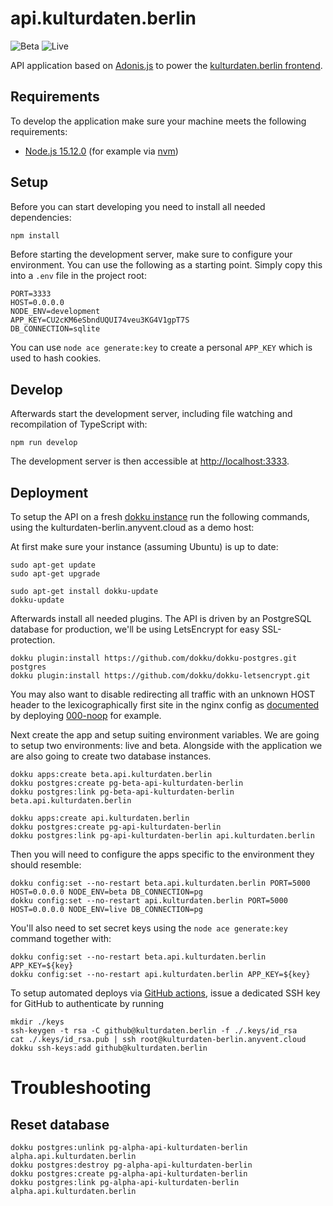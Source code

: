 # api.kulturdaten.berlin

![Beta](https://github.com/technologiestiftung/kulturdaten-api/workflows/Deploy%3A%20Beta/badge.svg)
![Live](https://github.com/technologiestiftung/kulturdaten-api/workflows/Deploy%3A%20Live/badge.svg)

API application based on [Adonis.js](https://preview.adonisjs.com/) to power the [kulturdaten.berlin frontend](https://github.com/technologiestiftung/kulturdaten-frontend).

## Requirements

To develop the application make sure your machine meets the following requirements:

- [Node.js 15.12.0](https://nodejs.org/en/) (for example via [nvm](https://github.com/nvm-sh/nvm))

## Setup

Before you can start developing you need to install all needed dependencies:

```sh
npm install
```

Before starting the development server, make sure to configure your environment. You can use the following as a starting point. Simply copy this into a `.env` file in the project root:

```
PORT=3333
HOST=0.0.0.0
NODE_ENV=development
APP_KEY=CU2cKM6eSbndUQUI74veu3KG4V1gpT7S
DB_CONNECTION=sqlite
```

You can use `node ace generate:key` to create a personal `APP_KEY` which is used to hash cookies.

## Develop

Afterwards start the development server, including file watching and recompilation of TypeScript with:

```
npm run develop
```

The development server is then accessible at [http://localhost:3333](localhost:3333).

## Deployment

To setup the API on a fresh [dokku instance](https://github.com/dokku/dokku) run the following commands, using the kulturdaten-berlin.anyvent.cloud as a demo host:

At first make sure your instance (assuming Ubuntu) is up to date:

```
sudo apt-get update
sudo apt-get upgrade

sudo apt-get install dokku-update
dokku-update
```

Afterwards install all needed plugins. The API is driven by an PostgreSQL database for production, we'll be using LetsEncrypt for easy SSL-protection.

```
dokku plugin:install https://github.com/dokku/dokku-postgres.git postgres
dokku plugin:install https://github.com/dokku/dokku-letsencrypt.git
```

You may also want to disable redirecting all traffic with an unknown HOST header to the lexicographically first site in the nginx config as [documented](https://github.com/dokku/dokku/blob/master/docs/configuration/nginx.md#default-site) by deploying [000-noop](https://github.com/anyvent-org/000-noop) for example.

Next create the app and setup suiting environment variables. We are going to setup two environments: live and beta. Alongside with the application we are also going to create two database instances.

```
dokku apps:create beta.api.kulturdaten.berlin
dokku postgres:create pg-beta-api-kulturdaten-berlin
dokku postgres:link pg-beta-api-kulturdaten-berlin beta.api.kulturdaten.berlin

dokku apps:create api.kulturdaten.berlin
dokku postgres:create pg-api-kulturdaten-berlin
dokku postgres:link pg-api-kulturdaten-berlin api.kulturdaten.berlin
```

Then you will need to configure the apps specific to the environment they should resemble:

```
dokku config:set --no-restart beta.api.kulturdaten.berlin PORT=5000 HOST=0.0.0.0 NODE_ENV=beta DB_CONNECTION=pg
dokku config:set --no-restart api.kulturdaten.berlin PORT=5000 HOST=0.0.0.0 NODE_ENV=live DB_CONNECTION=pg
```

You'll also need to set secret keys using the `node ace generate:key` command together with:

```
dokku config:set --no-restart beta.api.kulturdaten.berlin APP_KEY=${key}
dokku config:set --no-restart api.kulturdaten.berlin APP_KEY=${key}
```

To setup automated deploys via [GitHub actions](https://github.com/features/actions), issue a dedicated SSH key for GitHub to authenticate by running

```
mkdir ./keys
ssh-keygen -t rsa -C github@kulturdaten.berlin -f ./.keys/id_rsa
cat ./.keys/id_rsa.pub | ssh root@kulturdaten-berlin.anyvent.cloud dokku ssh-keys:add github@kulturdaten.berlin
```

# Troubleshooting

## Reset database

```
dokku postgres:unlink pg-alpha-api-kulturdaten-berlin alpha.api.kulturdaten.berlin
dokku postgres:destroy pg-alpha-api-kulturdaten-berlin
dokku postgres:create pg-alpha-api-kulturdaten-berlin
dokku postgres:link pg-alpha-api-kulturdaten-berlin alpha.api.kulturdaten.berlin
```
